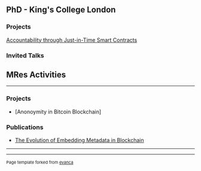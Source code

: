 
## PhD - King's College London

### Projects

[Accountability through Just-in-Time Smart Contracts](/sample_page)


### Invited Talks


## MRes Activities
---

### Projects

- [Anonoymity in Bitcoin Blockchain]

### Publications

- [The Evolution of Embedding Metadata in Blockchain](https://arxiv.org/abs/1806.06738)



---




---
<p style="font-size:11px">Page template forked from <a href="https://github.com/evanca/quick-portfolio">evanca</a></p>
<!-- Remove above link if you don't want to attibute -->
